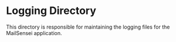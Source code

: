 # Logging Directory

This directory is responsible for maintaining the logging files for the MailSensei application.
